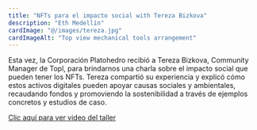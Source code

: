 ```yaml
---
title: "NFTs para el impacto social with Tereza Bizkova"
description: "Eth Medellín"
cardImage: "@/images/tereza.jpg"
cardImageAlt: "Top view mechanical tools arrangement"
---
```


Esta vez, la Corporación Platohedro recibió a Tereza Bizkova, Community Manager de Topl, para brindarnos una charla sobre el impacto social que pueden tener los NFTs. Tereza compartió su experiencia y explicó cómo estos activos digitales pueden apoyar causas sociales y ambientales, recaudando fondos y promoviendo la sostenibilidad a través de ejemplos concretos y estudios de caso.


[Clic aquí para ver video del taller](https://www.youtube.com/embed/gAPBFoH0UDA)